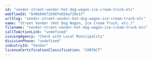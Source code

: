 ```yaml
---
id: "vendor-street-vendor-hot-dog-wagon-ice-cream-truck-etc"
webflowId: "640b84672b907e656a728e1f"
urlSlug: "vendor-street-vendor-hot-dog-wagon-ice-cream-truck-etc"
name: "Street Vendor (Hot Dog Wagon, Ice Cream Truck, etc.)"
filename: "vendor-street-vendor-hot-dog-wagon-ice-cream-truck-etc"
callToActionLink: "undefined"
issuingAgency: "Check with Local Municipality"
divisionPhone: "undefined"
industryId: "Vendor"
licenseCertificationClassification: "CONTACT"
---
```

